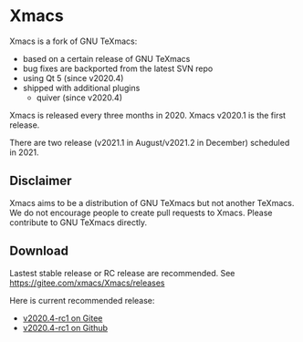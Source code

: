 # Xmacs
Xmacs is a fork of GNU TeXmacs:
+ based on a certain release of GNU TeXmacs
+ bug fixes are backported from the latest SVN repo
+ using Qt 5 (since v2020.4)
+ shipped with additional plugins
  - quiver (since v2020.4)

Xmacs is released every three months in 2020. Xmacs v2020.1 is the first release.

There are two release (v2021.1 in August/v2021.2 in December) scheduled in 2021.

## Disclaimer
Xmacs aims to be a distribution of GNU TeXmacs but not another TeXmacs. We do not encourage people to create pull requests to Xmacs. Please contribute to GNU TeXmacs directly.

## Download
Lastest stable release or RC release are recommended. See https://gitee.com/xmacs/Xmacs/releases

Here is current recommended release:
+ [v2020.4-rc1 on Gitee](https://gitee.com/xmacs/Xmacs/releases/v2020.4-rc1)
+ [v2020.4-rc1 on Github](https://github.com/XmacsLabs/Xmacs/releases/tag/v2020.4-rc1)

